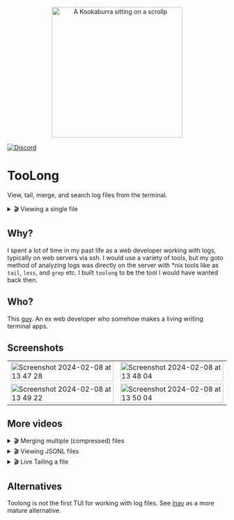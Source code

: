 

<p align="center">
    <img src="https://github.com/Textualize/tailless/assets/554369/44c960bc-1bdb-4ce0-9ff4-5cd3f1e33f3d" alt="A Kookaburra sitting on a scrollp" width="300" >
</p>



[![Discord](https://img.shields.io/discord/1026214085173461072)](https://discord.gg/Enf6Z3qhVr)

# TooLong


View, tail, merge, and search log files from the terminal.

<details>  
  <summary> 🎬 Viewing a single file </summary>
&nbsp;
https://github.com/Textualize/tailless/assets/554369/a434d427-fa9a-44bf-bafb-1cfef32d65b9
</details>




## Why?

I spent a lot of time in my past life as a web developer working with logs, typically on web servers via ssh.
I would use a variety of tools, but my goto method of analyzing logs was directly on the server with *nix tools like as `tail`, `less`, and `grep` etc.
I built `toolong` to be the tool I would have wanted back then.

## Who?

This [guy](https://github.com/willmcgugan). An ex web developer who somehow makes a living writing terminal apps.


## Screenshots

<table>

<tr>
<td>
<img width="100%" alt="Screenshot 2024-02-08 at 13 47 28" src="https://github.com/Textualize/tailless/assets/554369/e4b9e41b-2a42-4cef-b47c-e58a9e4db44a">
</td>

<td>
<img width="100%" alt="Screenshot 2024-02-08 at 13 48 04" src="https://github.com/Textualize/tailless/assets/554369/1a5c3dff-e93c-4746-99d4-2e58f6b44b19">


</td>
</tr>

<tr>


<td>
<img width="100%" alt="Screenshot 2024-02-08 at 13 49 22" src="https://github.com/Textualize/tailless/assets/554369/e130a550-579a-4bd1-9281-1cef520634f8">
</td>


<td>
<img width="100%" alt="Screenshot 2024-02-08 at 13 50 04" src="https://github.com/Textualize/tailless/assets/554369/5e620070-4eb8-49e0-9dfa-7ac335b18a62">
</td>

</tr>

</table>

## More videos

<details>  
  <summary> 🎬 Merging multiple (compressed) files </summary>
&nbsp;
https://github.com/Textualize/tailless/assets/554369/efbbde11-bebf-44ff-8d2b-72a84b542b75
</details>

<details>  
  <summary> 🎬 Viewing JSONL files </summary>
&nbsp;
https://github.com/Textualize/tailless/assets/554369/38936600-34ee-4fe1-9fd3-b1581fc3fa37
</details>

<details>  
  <summary> 🎬 Live Tailing a file </summary>
&nbsp;
https://github.com/Textualize/tailless/assets/554369/7eea6a0e-b30d-4a94-bb45-c5bff0e329ca
</details>



## Alternatives

Toolong is not the first TUI for working with log files. See [lnav](https://lnav.org/) as a more mature alternative.
